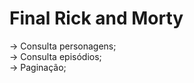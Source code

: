 # Final Rick and Morty

-> Consulta personagens; <br/>
-> Consulta episódios; <br/>
-> Paginação; <br/>
